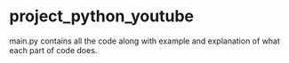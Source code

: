 # project_python_youtube
main.py contains all the code along with example and explanation of what each part of code does.
